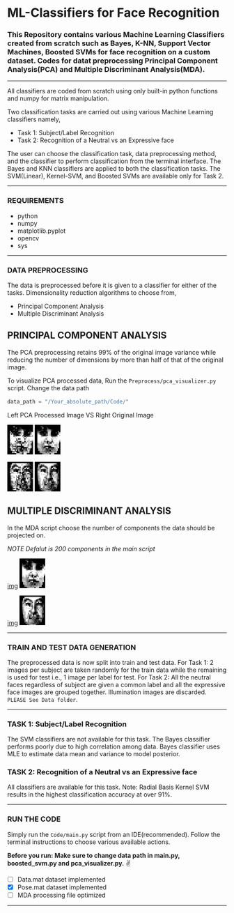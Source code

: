 # ML-Classifiers for Face Recognition
### This Repository contains various Machine Learning Classifiers created from scratch such as Bayes, K-NN, Support Vector Machines, Boosted SVMs for face recognition on a custom dataset. Codes for datat preprocessing Principal Component Analysis(PCA) and Multiple Discriminant Analysis(MDA).

---
All classifiers are coded from scratch using only built-in python functions and numpy for matrix manipulation. 

Two classification tasks are carried out using various Machine Learning classifiers namely,

- Task 1: Subject/Label Recognition
- Task 2: Recognition of a Neutral vs an Expressive face  

The user can choose the classification task, data preprocessing method, and the classifier to perform classification from the terminal interface. 
The Bayes and KNN classifiers are applied to both the classification tasks. The SVM(Linear), Kernel-SVM, and Boosted SVMs are available only for Task 2. 

---
### REQUIREMENTS 

- python
- numpy
- matplotlib.pyplot 
- opencv
- sys

---
### DATA PREPROCESSING
The data is preprocessed before it is given to a classifier for either of the tasks. Dimensionality reduction algorithms to choose from,   
- Principal Component Analysis 
- Multiple Discriminant Analysis

**PRINCIPAL COMPONENT ANALYSIS**
---

The PCA preprocessing retains 99% of the original image variance while reducing the number of dimensions by more than half of that of the original image. 

To visualize PCA processed data, Run the `Preprocess/pca_visualizer.py` script. 
Change the data path  
```python
data_path = "/Your_absolute_path/Code/"
```
Left PCA Processed Image VS Right Original Image

![img](/Assets/pca_pic1.png)  ![img](/Assets/original_pic1.png) 

![img](/Assets/pca_pic2.png)  ![img](/Assets/original_pic2.png)

MULTIPLE DISCRIMINANT ANALYSIS
---
In the MDA script choose the number of components the data should be projected on. 

*NOTE Defalut is 200 components in the main script* 

[img](/Assets/mda_pic1.png)  ![img](/Assets/original_pic1.png) 

[img](/Assets/mda_pic2.png)  ![img](/Assets/original_pic2.png)

---

### TRAIN AND TEST DATA GENERATION
The preprocessed data is now split into train and test data. For Task 1: 2 images per subject are taken randomly for the train data while the remaining is used for test i.e., 1 image per label for test. For Task 2: All the neutral faces regardless of subject are given a common label and all the expressive face images are grouped together. Illumination images are discarded. `PLEASE See Data folder`.    

---
### TASK 1: Subject/Label Recognition 

The SVM classifiers are not available for this task. The Bayes classifier performs poorly due to high correlation among data. Bayes classifier uses MLE to estimate data mean and variance to model posterior.  

### TASK 2: Recognition of a Neutral vs an Expressive face 

All classifiers are available for this task. Note: Radial Basis Kernel SVM results in the highest classification accuracy at over 91%. 

---
### RUN THE CODE

Simply run the `Code/main.py` script from an IDE(recommended). Follow the terminal instructions to choose various available actions. 

**Before you run: Make sure to change data path in main.py, boosted_svm.py and pca_visualizer.py.**  :v:  

- [ ] Data.mat dataset implemented
- [x] Pose.mat dataset implemented
- [ ] MDA processing file optimized
---

